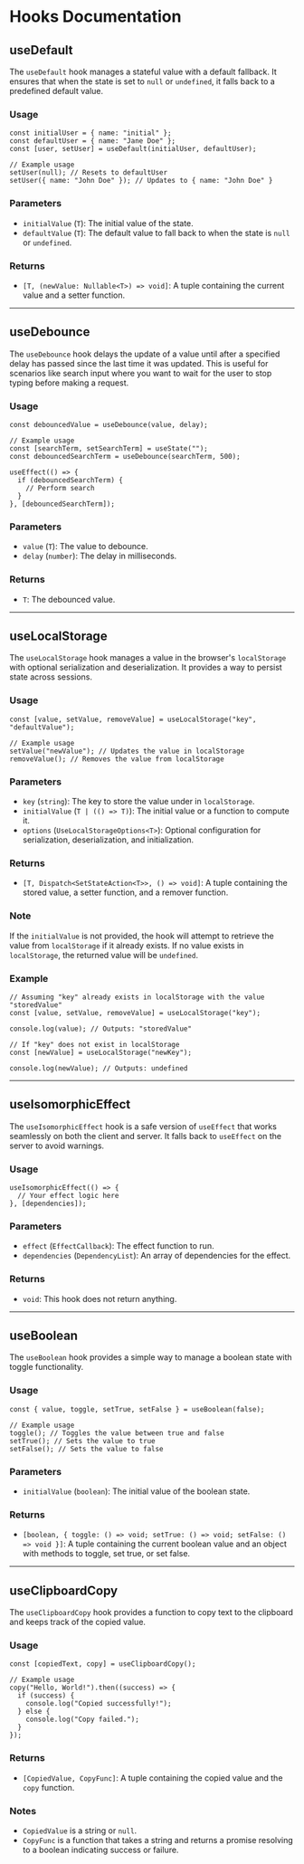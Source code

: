 # Hooks Documentation

## useDefault

The `useDefault` hook manages a stateful value with a default fallback. It ensures that when the state is set to `null` or `undefined`, it falls back to a predefined default value.

### Usage

```tsx
const initialUser = { name: "initial" };
const defaultUser = { name: "Jane Doe" };
const [user, setUser] = useDefault(initialUser, defaultUser);

// Example usage
setUser(null); // Resets to defaultUser
setUser({ name: "John Doe" }); // Updates to { name: "John Doe" }
```

### Parameters

- `initialValue` (`T`): The initial value of the state.
- `defaultValue` (`T`): The default value to fall back to when the state is `null` or `undefined`.

### Returns

- `[T, (newValue: Nullable<T>) => void]`: A tuple containing the current value and a setter function.

---

## useDebounce

The `useDebounce` hook delays the update of a value until after a specified delay has passed since the last time it was updated. This is useful for scenarios like search input where you want to wait for the user to stop typing before making a request.

### Usage

```tsx
const debouncedValue = useDebounce(value, delay);

// Example usage
const [searchTerm, setSearchTerm] = useState("");
const debouncedSearchTerm = useDebounce(searchTerm, 500);

useEffect(() => {
  if (debouncedSearchTerm) {
    // Perform search
  }
}, [debouncedSearchTerm]);
```

### Parameters

- `value` (`T`): The value to debounce.
- `delay` (`number`): The delay in milliseconds.

### Returns

- `T`: The debounced value.

---

## useLocalStorage

The `useLocalStorage` hook manages a value in the browser's `localStorage` with optional serialization and deserialization. It provides a way to persist state across sessions.

### Usage

```tsx
const [value, setValue, removeValue] = useLocalStorage("key", "defaultValue");

// Example usage
setValue("newValue"); // Updates the value in localStorage
removeValue(); // Removes the value from localStorage
```

### Parameters

- `key` (`string`): The key to store the value under in `localStorage`.
- `initialValue` (`T | (() => T)`): The initial value or a function to compute it.
- `options` (`UseLocalStorageOptions<T>`): Optional configuration for serialization, deserialization, and initialization.

### Returns

- `[T, Dispatch<SetStateAction<T>>, () => void]`: A tuple containing the stored value, a setter function, and a remover function.

### Note

If the `initialValue` is not provided, the hook will attempt to retrieve the value from `localStorage` if it already exists. If no value exists in `localStorage`, the returned value will be `undefined`.

### Example

```tsx
// Assuming "key" already exists in localStorage with the value "storedValue"
const [value, setValue, removeValue] = useLocalStorage("key");

console.log(value); // Outputs: "storedValue"

// If "key" does not exist in localStorage
const [newValue] = useLocalStorage("newKey");

console.log(newValue); // Outputs: undefined
```

---

## useIsomorphicEffect

The `useIsomorphicEffect` hook is a safe version of `useEffect` that works seamlessly on both the client and server. It falls back to `useEffect` on the server to avoid warnings.

### Usage

```tsx
useIsomorphicEffect(() => {
  // Your effect logic here
}, [dependencies]);
```

### Parameters

- `effect` (`EffectCallback`): The effect function to run.
- `dependencies` (`DependencyList`): An array of dependencies for the effect.

### Returns

- `void`: This hook does not return anything.

---

## useBoolean

The `useBoolean` hook provides a simple way to manage a boolean state with toggle functionality.

### Usage

```tsx
const { value, toggle, setTrue, setFalse } = useBoolean(false);

// Example usage
toggle(); // Toggles the value between true and false
setTrue(); // Sets the value to true
setFalse(); // Sets the value to false
```

### Parameters

- `initialValue` (`boolean`): The initial value of the boolean state.

### Returns

- `[boolean, { toggle: () => void; setTrue: () => void; setFalse: () => void }]`: A tuple containing the current boolean value and an object with methods to toggle, set true, or set false.

---

## useClipboardCopy

The `useClipboardCopy` hook provides a function to copy text to the clipboard and keeps track of the copied value.

### Usage

```tsx
const [copiedText, copy] = useClipboardCopy();

// Example usage
copy("Hello, World!").then((success) => {
  if (success) {
    console.log("Copied successfully!");
  } else {
    console.log("Copy failed.");
  }
});
```

### Returns

- `[CopiedValue, CopyFunc]`: A tuple containing the copied value and the `copy` function.

### Notes

- `CopiedValue` is a string or `null`.
- `CopyFunc` is a function that takes a string and returns a promise resolving to a boolean indicating success or failure.
